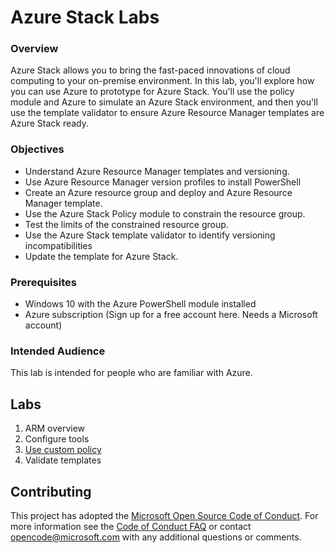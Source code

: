 # Azure Stack Labs

### Overview

Azure Stack allows you to bring the fast-paced innovations of cloud computing to your on-premise environment. In this lab, you'll explore how you can use Azure to prototype for Azure Stack. You'll use the policy module and Azure to simulate an Azure Stack environment, and then you'll use the template validator to ensure Azure Resource Manager templates are Azure Stack ready.

### Objectives

- Understand Azure Resource Manager templates and versioning.
- Use Azure Resource Manager version profiles to install PowerShell
- Create an Azure resource group and deploy and Azure Resource Manager template.
- Use the Azure Stack Policy module to constrain the resource group.
- Test the limits of the constrained resource group.
- Use the Azure Stack template validator to identify versioning incompatibilities
- Update the template for Azure Stack.

### Prerequisites

- Windows 10 with the Azure PowerShell module installed
- Azure subscription (Sign up for a free account here. Needs a Microsoft account)

### Intended Audience

This lab is intended for people who are familiar with Azure.

## Labs

1. ARM overview
2. Configure tools
3. [Use custom policy](/Policy/README.md)
4. Validate templates

## Contributing

This project has adopted the [Microsoft Open Source Code of Conduct](https://opensource.microsoft.com/codeofconduct/). For more information see the [Code of Conduct FAQ](https://opensource.microsoft.com/codeofconduct/faq/) or contact [opencode@microsoft.com](mailto:opencode@microsoft.com) with any additional questions or comments.
